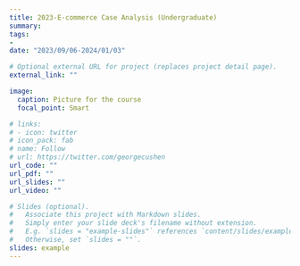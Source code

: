 ```yaml
---
title: 2023-E-commerce Case Analysis (Undergraduate)
summary:
tags:
- 
date: "2023/09/06-2024/01/03"

# Optional external URL for project (replaces project detail page).
external_link: ""

image:
  caption: Picture for the course
  focal_point: Smart

# links:
# - icon: twitter
# icon_pack: fab
# name: Follow
# url: https://twitter.com/georgecushen
url_code: ""
url_pdf: ""
url_slides: ""
url_video: ""

# Slides (optional).
#   Associate this project with Markdown slides.
#   Simply enter your slide deck's filename without extension.
#   E.g. `slides = "example-slides"` references `content/slides/example-slides.md`.
#   Otherwise, set `slides = ""`.
slides: example
---
```

